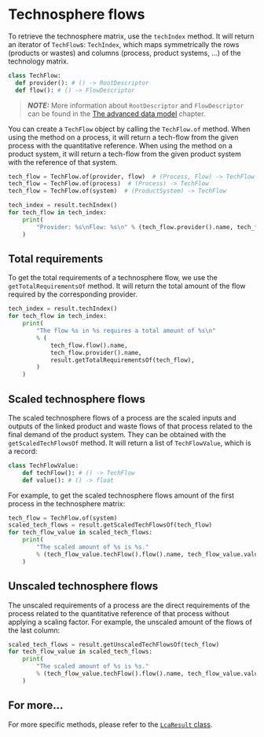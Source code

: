 # Technosphere flows

To retrieve the technosphere matrix, use the `techIndex` method. It will return an iterator of
`TechFlow`s: `TechIndex`, which maps symmetrically the rows (products or wastes) and columns
(process, product systems, ...) of the technology matrix.

```python
class TechFlow:
  def provider(): # () -> RootDescriptor
  def flow(): # () -> FlowDescriptor
```

> **_NOTE:_** More information about `RootDescriptor` and `FlowDescriptor` can be found in the
> [The advanced data model](../data_model/advanced_data_model.md#descriptors) chapter.

You can create a `TechFlow` object by calling the `TechFlow.of` method. When using the method on a
process, it will return a tech-flow from the given process with the quantitative reference. When
using the method on a product system, it will return a tech-flow from the given product system with
the reference of that system.

```python
tech_flow = TechFlow.of(provider, flow)  # (Process, Flow) -> TechFlow
tech_flow = TechFlow.of(process)  # (Process) -> TechFlow
tech_flow = TechFlow.of(system)  # (ProductSystem) -> TechFlow
```

```python
tech_index = result.techIndex()
for tech_flow in tech_index:
    print(
        "Provider: %s\nFlow: %s\n" % (tech_flow.provider().name, tech_flow.flow().name)
    )
```

## Total requirements

To get the total requirements of a technosphere flow, we use the `getTotalRequirementsOf` method. It
will return the total amount of the flow required by the corresponding provider.

```python
tech_index = result.techIndex()
for tech_flow in tech_index:
    print(
        "The flow %s in %s requires a total amount of %s\n"
        % (
            tech_flow.flow().name,
            tech_flow.provider().name,
            result.getTotalRequirementsOf(tech_flow),
        )
    )
```

## Scaled technosphere flows

The scaled technosphere flows of a process are the scaled inputs and outputs of the linked product
and waste flows of that process related to the final demand of the product system. They can be
obtained with the `getScaledTechFlowsOf` method. It will return a list of `TechFlowValue`, which is
a record:

```python
class TechFlowValue:
    def techFlow(): # () -> TechFlow
    def value(): # () -> float
```

For example, to get the scaled technosphere flows amount of the first process in the technosphere
matrix:

```python
tech_flow = TechFlow.of(system)
scaled_tech_flows = result.getScaledTechFlowsOf(tech_flow)
for tech_flow_value in scaled_tech_flows:
    print(
        "The scaled amount of %s is %s."
        % (tech_flow_value.techFlow().flow().name, tech_flow_value.value())
    )
```

## Unscaled technosphere flows

The unscaled requirements of a process are the direct requirements of the process related to the
quantitative reference of that process without applying a scaling factor. For example, the unscaled
amount of the flows of the last column:

```python
scaled_tech_flows = result.getUnscaledTechFlowsOf(tech_flow)
for tech_flow_value in scaled_tech_flows:
    print(
        "The scaled amount of %s is %s."
        % (tech_flow_value.techFlow().flow().name, tech_flow_value.value())
    )
```

## For more...

For more specific methods, please refer to the
[`LcaResult` class](https://github.com/GreenDelta/olca-modules/blob/892267893253306c24c601189e9da30ad4cb5edf/olca-core/src/main/java/org/openlca/core/results/LcaResult.java#L111).
